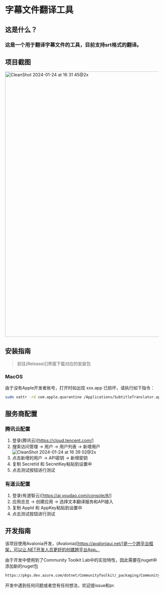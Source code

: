 # 字幕文件翻译工具

## 这是什么？

### 这是一个用于翻译字幕文件的工具，目前支持srt格式的翻译。

## 项目截图

<img width="868" alt="CleanShot 2024-01-24 at 16 31 45@2x" src="https://github.com/eeee0717/SubtitleTranslator/assets/70054568/c6c22132-2227-45e6-8161-5ce0332b682c">

## 安装指南

> 前往(Release)[]界面下载对应的安装包

### MacOS

由于没有Apple开发者账号，打开时如出现 xxx.app 已损坏，请执行如下指令：

```bash
sudo xattr -rd com.apple.quarantine /Applications/SubtitleTranslator.app
```

## 服务商配置
### 腾讯云配置
1. 登录(腾讯云)[https://cloud.tencent.com/]
2. 搜索访问管理 -> 用户 -> 用户列表 -> 新增用户
![CleanShot 2024-01-24 at 16 39 02@2x](https://github.com/eeee0717/SubtitleTranslator/assets/70054568/561d5437-d59d-4520-9c5a-4905c5df862d)
3. 点击新增的用户 -> API密钥 -> 新增密钥
4. 复制 SecretId 和 SecretKey粘贴到设置中
5. 点击测试按钮进行测试

### 有道云配置
1. 登录(有道智云)[https://ai.youdao.com/console/#/]
2. 应用总览 -> 创建应用 -> 选择文本翻译服务和API接入
3. 复制 AppId 和 AppKey粘贴到设置中
4. 点击测试按钮进行测试


## 开发指南
该项目使用Avalonia开发，(Avalonia)[https://avaloniaui.net/]是一个跨平台框架，可以让.NET开发人员更好的创建跨平台App。

由于开发中使用到了Community Toolkit Lab中的实验特性，因此需要在nuget中添加新的nuget包

```bash
https://pkgs.dev.azure.com/dotnet/CommunityToolkit/_packaging/CommunityToolkit-Labs/nuget/v3/index.json
```

开发中遇到任何问题或者您有任何想法，欢迎提issue和pr.

